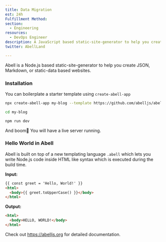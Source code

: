 ```yaml
---
title: Data Migration
est: 24h
Fulfillment Method: 
section:
  - Engineering
resources:
  - DevOps Engineer
description: A JavaScript based static-site-generator to help you create JSON, Markdown, or static-data based websites.
twitter: AbellLand

---
```


Abell is a Node.js based static-site-generator to help you create JSON, Markdown, or static-data based websites. 

### Installation

You can boilerplate a starter template using `create-abell-app`

```sh
npx create-abell-app my-blog --template https://github.com/abelljs/abell-starter-minima

cd my-blog

npm run dev
```

And boom🎉 You will have a live server running.


### Hello World in Abell

Abell is built on top of a new templating language `.abell` which lets you write Node.js code inside HTML like syntax which is executed during the build time.

**Input:**
```html
{{ const greet = 'Hello, World!' }}
<html>
  <body>{{ greet.toUpperCase() }}</body>
</html>
```

**Output:**
```html
<html>
  <body>HELLO, WORLD!</body>
</html>
```



Check out https://abelljs.org for detailed documentation.